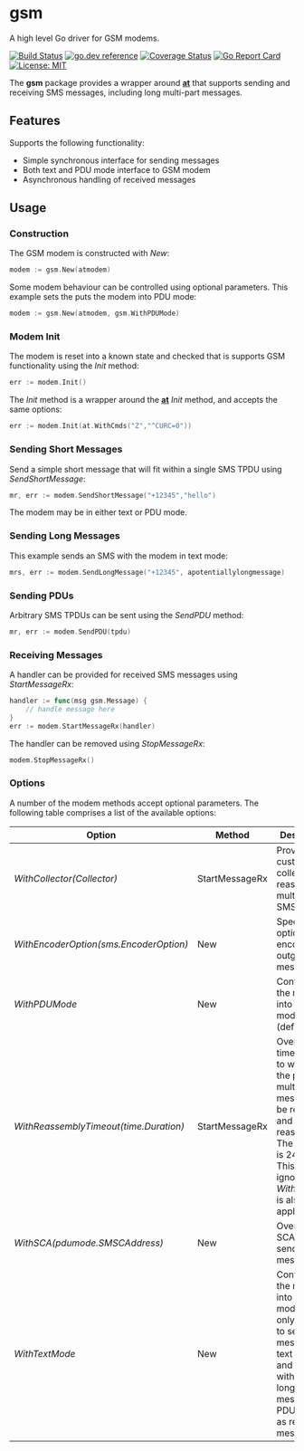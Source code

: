# gsm

A high level Go driver for GSM modems.

[![Build Status](https://travis-ci.org/warthog618/modem.svg)](https://travis-ci.org/warthog618/modem)
[![go.dev reference](https://img.shields.io/badge/go.dev-reference-007d9c?logo=go&logoColor=white&style=flat-square)](https://pkg.go.dev/github.com/warthog618/modem/gsm)
[![Coverage Status](https://coveralls.io/repos/github/warthog618/modem/badge.svg?branch=master)](https://coveralls.io/github/warthog618/modem?branch=master)
[![Go Report Card](https://goreportcard.com/badge/github.com/warthog618/modem)](https://goreportcard.com/report/github.com/warthog618/modem)
[![License: MIT](https://img.shields.io/badge/License-MIT-yellow.svg)](https://github.com/warthog618/modem/blob/master/LICENSE)

The **gsm** package provides a wrapper around [**at**](../at) that supports sending and receiving SMS messages, including long multi-part messages.

## Features

Supports the following functionality:

- Simple synchronous interface for sending messages
- Both text and PDU mode interface to GSM modem
- Asynchronous handling of received messages

## Usage

### Construction

The GSM modem is constructed with *New*:

```go
modem := gsm.New(atmodem)
```

Some modem behaviour can be controlled using optional parameters. This example
sets the puts the modem into PDU mode:

```go
modem := gsm.New(atmodem, gsm.WithPDUMode)
```

### Modem Init

The modem is reset into a known state and checked that is supports GSM functionality using the *Init* method:

```go
err := modem.Init()
```

The *Init* method is a wrapper around the [**at**](../at) *Init* method, and accepts the same options:

```go
err := modem.Init(at.WithCmds("Z","^CURC=0"))
```

### Sending Short Messages

Send a simple short message that will fit within a single SMS TPDU using
*SendShortMessage*:

```go
mr, err := modem.SendShortMessage("+12345","hello")
```

The modem may be in either text or PDU mode.

### Sending Long Messages

This example sends an SMS with the modem in text mode:

```go
mrs, err := modem.SendLongMessage("+12345", apotentiallylongmessage)
```

### Sending PDUs

Arbitrary SMS TPDUs can be sent using the *SendPDU* method:

```go
mr, err := modem.SendPDU(tpdu)
```

### Receiving Messages

A handler can be provided for received SMS messages using *StartMessageRx*:

```go
handler := func(msg gsm.Message) {
    // handle message here
}
err := modem.StartMessageRx(handler)
```

The handler can be removed using *StopMessageRx*:

```go
modem.StopMessageRx()
```

### Options

A number of the modem methods accept optional parameters.  The following table comprises a list of the available options:

Option | Method | Description
---|---|---
*WithCollector(Collector)*|StartMessageRx| Provide a custom collector to reassemble multi-part SMSs.
*WithEncoderOption(sms.EncoderOption)*|New| Specify options for encoding outgoing messages.
*WithPDUMode*|New|Configure the modem into PDU mode (default).
*WithReassemblyTimeout(time.Duration)*|StartMessageRx| Overrides the time allowed to wait for all the parts of a multi-part message to be received and reassembled.  The default is 24 hours.  This option is ignored if *WithCollector* is also applied.
*WithSCA(pdumode.SMSCAddress)*|New| Override the SCA when sending messages.
*WithTextMode*|New|Configure the modem into text mode.  This is only required to send short messages in text mode, and conflicts with sending long messages or PDUs, as well as receiving messages.
